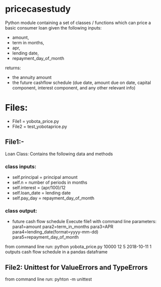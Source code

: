 # pricecasestudy

Python module containing a set of classes / functions which can price a basic consumer loan given the following inputs:
- amount,
- term in months,
- apr,
- lending date,
- repayment_day_of_month

returns:
- the annuity amount
- the future cashflow schedule (due date, amount due on date, capital component, interest component, and any other relevant info)

# Files:
- File1 = yobota_price.py
- File2 = test_yobotaprice.py

## File1:- 
Loan Class: Contains the following data and methods
### class inputs:
- self.principal = principal amount
- self.n = number of periods in months
- self.interest = (apr/100)/12
- self.loan_date = lending date
- self.pay_day = repayment_day_of_month
### class output: 
- future cash flow schedule
Execute file1 with command line parameters: 
  para1=amount para2=term_in_months para3=APR para4=lending_date(format=yyyy-mm-dd) para5=repayment_day_of_month
  
from command line run: 
          python yobota_price.py 10000 12 5 2018-10-11 1
outputs cash flow schedule in a pandas dataframe

## File2: Unittest for ValueErrors and TypeErrors
from command line run: 
          pyhton -m unittest
          
